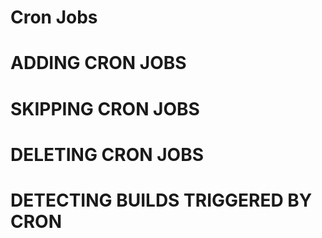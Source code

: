 # Cron Jobs

# ADDING CRON JOBS
# SKIPPING CRON JOBS
# DELETING CRON JOBS
# DETECTING BUILDS TRIGGERED BY CRON
